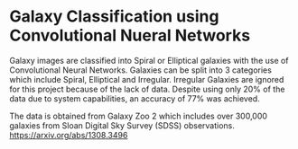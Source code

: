 # Galaxy Classification using Convolutional Nueral Networks
Galaxy images are classified into Spiral or Elliptical galaxies with the use of Convolutional Neural Networks. Galaxies can be split into 3 categories which include
Spiral, Elliptical and Irregular. Irregular Galaxies are ignored for this project because of the lack of data. Despite using only 20% of the data due to system 
capabilities, an accuracy of 77% was achieved.


The data is obtained from Galaxy Zoo 2 which includes over 300,000 galaxies from Sloan Digital Sky Survey (SDSS) observations.
https://arxiv.org/abs/1308.3496
